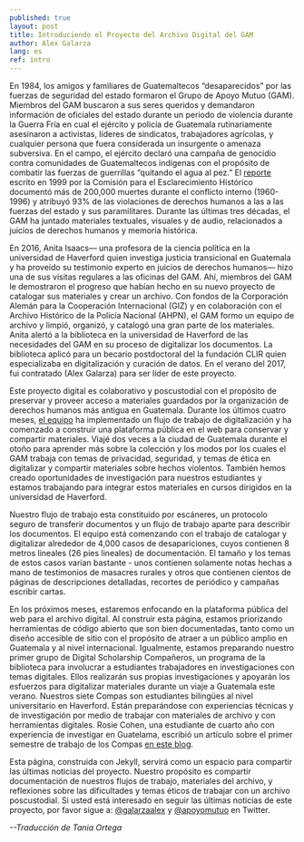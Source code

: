 ```yaml
---
published: true
layout: post
title: Introduciendo el Proyecto del Archivo Digital del GAM
author: Alex Galarza
lang: es
ref: intro
---
```

En 1984, los amigos y familiares de Guatemaltecos “desaparecidos” por las fuerzas de seguridad del estado formaron el Grupo de Apoyo Mutuo (GAM). Miembros del GAM buscaron a sus seres queridos y demandaron información de oficiales del estado durante un periodo de violencia durante la Guerra Fría en cual el ejército y policía de Guatemala rutinariamente asesinaron a activistas, líderes de sindicatos, trabajadores agrícolas, y cualquier persona que fuera considerada un insurgente o amenaza subversiva. En el campo, el ejército declaró una campaña de genocidio contra comunidades de Guatemaltecos indígenas con el propósito de combatir las fuerzas de guerrillas “quitando el agua al pez.” El [reporte](https://www.usip.org/publications/1997/02/truth-commission-guatemala) escrito en 1999 por la Comisión para el Esclarecimiento Histórico documentó más de 200,000 muertes durante el conflicto interno (1960-1996) y atribuyó 93% de las violaciones de derechos humanos a las a las fuerzas del estado y sus paramilitares. Durante las últimas tres décadas, el GAM ha juntado materiales textuales, visuales y de audio, relacionados a juicios de derechos humanos y memoria histórica. 

En 2016, Anita Isaacs— una profesora de la ciencia política en la universidad de Haverford quien investiga justicia transicional en Guatemala y ha proveído su testimonio experto en juicios de derechos humanos— hizo una de sus visitas regulares a las oficinas del GAM. Ahí, miembros del GAM le demostraron el progreso que habían hecho en su nuevo proyecto de catalogar sus materiales y crear un archivo. Con fondos de la Corporación Alemán para la Cooperación Internacional (GIZ) y en colaboración con el Archivo Histórico de la Policía Nacional (AHPN), el GAM formo un equipo de archivo y limpió, organizó, y catalogó una gran parte de los materiales. Anita alertó a la biblioteca en la universidad de Haverford de las necesidades del GAM en su proceso de digitalizar los documentos. La biblioteca aplicó para un becario postdoctoral del la fundación CLIR quien especializaba en digitalización y curación de datos. En el verano del 2017, fui contratado (Alex Galarza) para ser líder de este proyecto.

Este proyecto digital es colaborativo y poscustodial con el propósito de preservar y proveer acceso a materiales guardados por la organización de derechos humanos más antigua en Guatemala. Durante los últimos cuatro meses, [el equipo](http://ds.haverford.edu/gam-archive/equipo/) ha implementado un flujo de trabajo de digitalización y ha comenzado a construir una plataforma pública en el web para conservar y compartir materiales. Viajé dos veces a la ciudad de Guatemala durante el otoño para aprender más sobre la colección y los modos por los cuales el GAM trabaja con temas de privacidad, seguridad, y temas de ética en digitalizar y compartir materiales sobre hechos violentos. También hemos creado oportunidades de investigación para nuestros estudiantes y estamos trabajando para integrar estos materiales en cursos dirigidos en la universidad de Haverford.

Nuestro flujo de trabajo esta constituido por escáneres, un protocolo seguro de transferir documentos y un flujo de trabajo aparte para describir los documentos. El equipo está comenzando con el trabajo de catalogar y digitalizar alrededor de 4,000 casos de desapariciones, cuyos contienen 8 metros lineales (26 pies lineales) de documentación. El tamaño y los temas de estos casos varían bastante - unos contienen solamente notas hechas a mano de testimonios de masacres rurales y otros que contienen cientos de páginas de descripciones detalladas, recortes de periódico y campañas escribir cartas.

En los próximos meses, estaremos enfocando en la plataforma pública del web para el archivo digital. Al construir esta página, estamos priorizando herramientas de código abierto que son bien documentadas, tanto como un diseño accesible de sitio con el propósito de atraer a un público amplio en Guatemala y al nivel internacional. Igualmente, estamos preparando nuestro primer grupo de Digital Scholarship Compañeros, un programa de la biblioteca para involucrar a estudiantes trabajadores en investigaciones con temas digitales. Ellos realizarán sus propias investigaciones y apoyarán los esfuerzos para digitalizar materiales durante un viaje a Guatemala este verano. Nuestros siete Compas son estudiantes bilingües al nivel universitario en Haverford. Están preparándose con experiencias técnicas y de investigación por medio de trabajar con materiales de archivo y con herramientas digitales. Rosie Cohen, una estudiante de cuarto año con experiencia de investigar en Guatelama, escribió un artículo sobre el primer semestre de trabajo de los Compas [en este blog](http://ds.haverford.edu/gam-archive/2017/12/12/first-semester/).

Esta página, construida con Jekyll, servirá como un espacio para compartir las últimas noticias del proyecto. Nuestro propósito es compartir documentación de nuestros flujos de trabajo, materiales del archivo, y reflexiones sobre las dificultades y temas éticos de trabajar con un archivo poscustodial. Si usted está interesado en seguir las últimas noticias de este proyecto, por favor sigue a: [@galarzaalex](https://twitter.com/galarzaalex) y [@apoyomutuo](http://twitter.com/apoyomutuo) en Twitter.

*--Traducción de Tania Ortega*